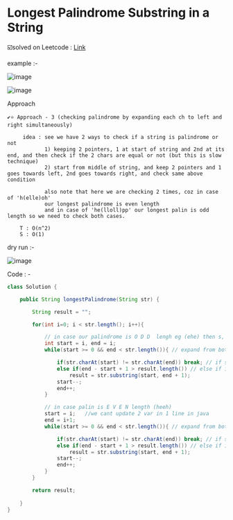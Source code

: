 # Longest Palindrome Substring in a String 

☑️solved on Leetcode : [Link](https://leetcode.com/problems/longest-palindromic-substring/description/) 

example :- 

![image](https://github.com/yashasviyadav1/DSA-Questions/assets/124666305/c696c8e7-48e3-4b00-b416-1ea7bfc38cf2)

![image](https://github.com/yashasviyadav1/DSA-Questions/assets/124666305/06def121-8811-4f33-be36-c85ee10cbef0)

Approach 

```
✔️⭐ Approach - 3 (checking palindrome by expanding each ch to left and right simultaneously)

     idea : see we have 2 ways to check if a string is palindrome or not 
            1) keeping 2 pointers, 1 at start of string and 2nd at its end, and then check if the 2 chars are equal or not (but this is slow technique)
            2) start from middle of string, and keep 2 pointers and 1 goes towards left, 2nd goes towards right, and check same above condition

            also note that here we are checking 2 times, coz in case of 'h(elle)oh'
            our longest palindrome is even length 
            and in case of 'he(lloll)pp' our longest palin is odd length so we need to check both cases.

    T : O(n^2)
    S : O(1)
```
dry run :- 

![image](https://github.com/yashasviyadav1/DSA-Questions/assets/124666305/f7f0ccf4-21ce-458b-8bd0-fecbc393b46a)

Code : - 
```java
class Solution {

    public String longestPalindrome(String str) {

        String result = "";

        for(int i=0; i < str.length(); i++){

            // in case our palindrome is O D D  lengh eg (ehe) then s, e are at same initially
            int start = i, end = i;
            while(start >= 0 && end < str.length()){ // expand from both ends

                if(str.charAt(start) != str.charAt(end)) break; // if substr is not palin, do not go further on this index 'i' 
                else if(end - start + 1 > result.length()) // else if it is palin and longer then 'result'
                    result = str.substring(start, end + 1);
                start--;
                end++;
            }

            // in case palin is E V E N length (heeh)
            start = i;   //we cant update 2 var in 1 line in java
            end = i+1;
            while(start >= 0 && end < str.length()){ // expand from both ends

                if(str.charAt(start) != str.charAt(end)) break; // if substr is not palin, do not go further on this index 'i' 
                else if(end - start + 1 > result.length()) // else if it is palin and longer then 'result'
                    result = str.substring(start, end + 1);
                start--;
                end++;
            }
        }

        return result;
        
    }
}

```
